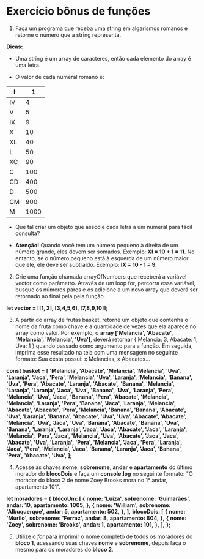 # Exercício bônus de funções

1. Faça um programa que receba uma string em algarismos romanos e retorne o número que a string representa.

**Dicas:**

* Uma string é um array de caracteres, então cada elemento do array é uma letra.

* O valor de cada numeral romano é:

| I   | 1    |
| --- | ---- |
| IV  | 4    |
| V   | 5    |
| IX  | 9    |
| X   | 10   |
| XL  | 40   |
| L   | 50   |
| XC  | 90   |
| C   | 100  |
| CD  | 400  |
| D   | 500  |
| CM  | 900  |
| M   | 1000 |

* Que tal criar um objeto que associe cada letra a um numeral para fácil consulta?

* **Atenção!** Quando você tem um número pequeno à direita de um número grande, eles devem ser somados. Exemplo: **XI = 10 + 1 = 11**. No entanto, se o número pequeno está à esquerda de um número maior que ele, ele deve ser subtraído. Exemplo: **IX = 10 - 1 = 9**.
  
2. Crie uma função chamada arrayOfNumbers que receberá a variável vector como parâmetro. Através de um loop for, percorra essa variável, busque os números pares e os adicione a um novo array que deverá ser retornado ao final pela pela função.

**let vector = [[1, 2], [3,4,5,6], [7,8,9,10]];**

3. A partir do array de frutas basket, retorne um objeto que contenha o nome da fruta como chave e a quantidade de vezes que ela aparece no array como valor. Por exemplo, o **array ['Melancia', 'Abacate', 'Melancia', 'Melancia', 'Uva']**, deverá retornar { Melancia: 3, Abacate: 1, Uva: 1 } quando passado como argumento para a função.
Em seguida, imprima esse resultado na tela com uma mensagem no seguinte formato: Sua cesta possui: x Melancias, x Abacates...

**const basket = [**
**'Melancia', 'Abacate', 'Melancia', 'Melancia', 'Uva', 'Laranja',**
**'Jaca', 'Pera', 'Melancia', 'Uva', 'Laranja', 'Melancia',**
**'Banana', 'Uva', 'Pera', 'Abacate', 'Laranja', 'Abacate',**
**'Banana', 'Melancia', 'Laranja', 'Laranja', 'Jaca', 'Uva',**
**'Banana', 'Uva', 'Laranja', 'Pera', 'Melancia', 'Uva',**
**'Jaca', 'Banana', 'Pera', 'Abacate', 'Melancia', 'Melancia',**
**'Laranja', 'Pera', 'Banana', 'Jaca', 'Laranja', 'Melancia',**
**'Abacate', 'Abacate', 'Pera', 'Melancia', 'Banana', 'Banana',**
**'Abacate', 'Uva', 'Laranja', 'Banana', 'Abacate', 'Uva',**
**'Uva', 'Abacate', 'Abacate', 'Melancia', 'Uva', 'Jaca',**
**'Uva', 'Banana', 'Abacate', 'Banana', 'Uva', 'Banana',**
**'Laranja', 'Laranja', 'Jaca', 'Jaca', 'Abacate', 'Jaca',**
**'Laranja', 'Melancia', 'Pera', 'Jaca', 'Melancia', 'Uva',**
**'Abacate', 'Jaca', 'Jaca', 'Abacate', 'Uva', 'Laranja',**
**'Pera', 'Melancia', 'Jaca', 'Pera', 'Laranja', 'Jaca',**
**'Pera', 'Melancia', 'Jaca', 'Banana', 'Laranja', 'Jaca',**
**'Banana', 'Pera', 'Abacate', 'Uva',**
**];**

4. Acesse as chaves **nome**, **sobrenome**, **andar** e **apartamento** do último morador do **blocoDois** e faça um **console.log** no seguinte formato: "O morador do bloco 2 de nome Zoey Brooks mora no 1° andar, apartamento 101".
   
**let moradores = {**
  **blocoUm: [**
    **{**
      **nome: 'Luiza',**
      **sobrenome: 'Guimarães',**
      **andar: 10,**
      **apartamento: 1005,**
    **},**
    **{**
      **nome: 'William',**
      **sobrenome: 'Albuquerque',**
      **andar: 5,**
      **apartamento: 502,**
    **},**
  **],**
**blocoDois: [**
    **{**
      **nome: 'Murilo',**
      **sobrenome: 'Ferraz',**
      **andar: 8,**
      **apartamento: 804,**
    **},**
    **{**
      **nome: 'Zoey',**
      **sobrenome: 'Brooks',**
      **andar: 1,**
      **apartamento: 101,**
    **},**
  **],**
**};**

5. Utilize o *for* para imprimir o nome completo de todos os moradores do **bloco 1**, acessando suas chaves **nome** e **sobrenome**, depois faça o mesmo para os moradores do **bloco 2**.